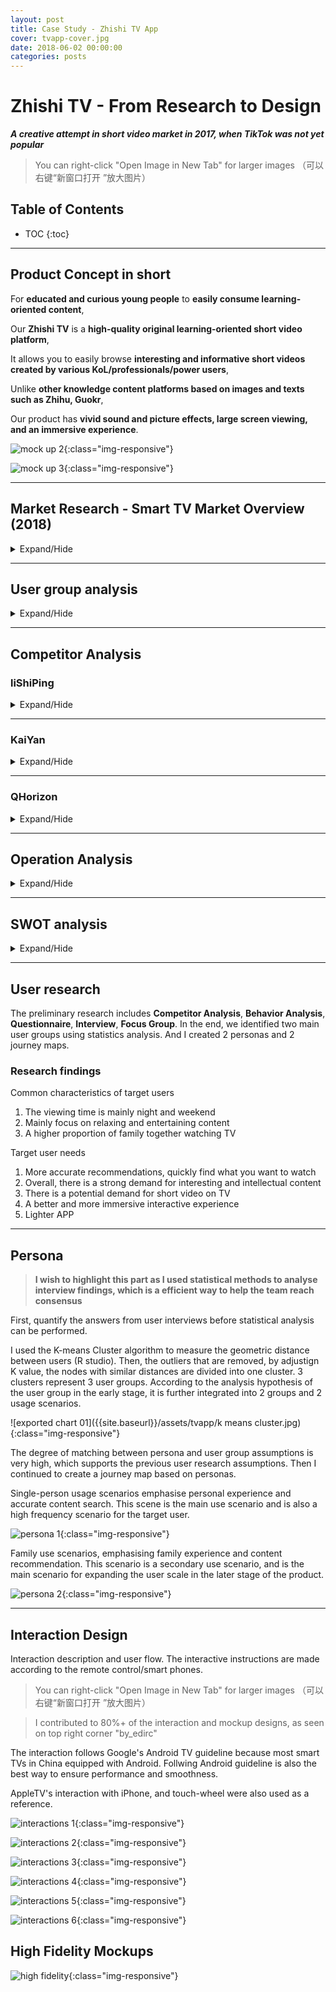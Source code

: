```yaml
---
layout: post
title: Case Study - Zhishi TV App
cover: tvapp-cover.jpg
date: 2018-06-02 00:00:00
categories: posts
---
```


# Zhishi TV - From Research to Design
***A creative attempt in short video market in 2017, when TikTok was not yet popular***
<br>

> You can right-click "Open Image in New Tab" for larger images
（可以右键“新窗口打开 ”放大图片）


## Table of Contents
* TOC
{:toc}
---

## Product Concept in short

For **educated and curious young people** to **easily consume learning-oriented content**,

Our **Zhishi TV** is a **high-quality original learning-oriented short video platform**,

It allows you to easily browse **interesting and informative short videos created by various KoL/professionals/power users**,

Unlike **other knowledge content platforms based on images and texts such as Zhihu, Guokr**,

Our product has **vivid sound and picture effects, large screen viewing, and an immersive experience**.

![mock up 2]({{site.baseurl}}/assets/tvapp/mockup2.jpg){:class="img-responsive"}

![mock up 3]({{site.baseurl}}/assets/tvapp/mockup3.jpg){:class="img-responsive"}

---

## Market Research - Smart TV Market Overview (2018)
<details markdown="1">

<summary>
Expand/Hide
</summary>

**Market trend**

- **Apple TV is not available in China, and unlikely to become available anytime soon.**

- The smart TV market has a relatively large user base and is still growing rapidly at this stage (total number of smart TV users: 148 million units were activated at the end of 2017, 2018 Q1 ownership growth rate was 6%, and activation volume growth rate was 11%.

![TV Market]({{site.baseurl}}/assets/tvapp/tvmarket trend.png){:class="img-responsive"}

  - There is no popular first-party (content producer) App in China, such as Netflix, BBC (BBC iPlayer), HBO GO, etc. Moreover, in foreign markets, most TV apps with high downloads and huge revenue are supported by strong content. For example, the main content of YouTube is UGC, while Netflix, BBC, and HBO are PGC+IP (original series/movies).

**User Usage**
- The average user usage time is 4-5 hours a day, light users mainly use it at night, and heavy users will use it all day during the day. Holidays will be more active.

![TV Market]({{site.baseurl}}/assets/tvapp/tvmarket netflix.jpeg){:class="img-responsive"}

**User Portrait**
  - The majority part of the users was born in the 80s and 90s. The family structure is dominated by singles and small nuclear families with up to three members. There are more users in east China.

**Overview of video-on-demand app on TV**
  - Video-on-demand is one of the most important user demands. Among them, entertainment content such as films, series, and celebrity shows are most popular. They account for more than half of total TV app downloads. Among top 100 on-demand apps in Dangbei Market are content-mixed platforms. The top 10 tend to be TV versions of their mobile apps (Tencent, iQiyi, Youku, etc.).

**Short video app overview**
  - The user base of short video TV apps is still relatively small (on mobile this number is increasing rapidly). This type of app mainly focuses on vertical content, most being news and sports content. There are also some popular TV apps focusing on games and anime. Fitness-based video apps have also gained popularity, such as sports, yoga, and dancing. **Learning-oriented video apps are mainly about pre-school education.**

**TV App Market Overview**
  - It's totally chaotic. The mainstream app download markets include Xiaomi TV App Store, Aliyun App Market, Chipper Market, Dangbei Market, Sofa Manager, etc. The markets of Xiaomi and Ali are more mature but are limited to certain manufacturers. You can find hundreds of bad-quality apps, and even malware apps in these markets.

  - The design of most apps is still in the exploratory stage, and there is no consistent experience. Different apps tend to have different interaction modes/remote layouts, resulting in a steep learning curve for new users.

**Summary**
  - The Smart TV market has a huge user base, rapid growth, long user consumption time, and concentrated user behaviour. This market has important strategic significance for the long-term development of video distribution/production.

  - At present, the backbone of large-screen Internet users is the 26-35 year-olds in economically developed provinces, which basically coincides with the target users of our knowledge-based short video app.

  - The consumption of video content on the big screen is still dominated by entertainment content such as film, series, and celebrity shows, while short video apps are relatively less consumed.

  - The market segment of short knowledge videos is still a blue ocean, but it also means that the market needs to be cultivated with high-quality content, fresh and easy-to-use interactive experience, and time.

  - Most of the existing video content on the big screen is produced by the professionals (film, series, celebrity show production companies). This means that large-screen TV users have high expectations for the quality of content on this platform.

  - Therefore, to focus on learning-oriented short videos, we must provide high-quality content, instead of going for "quantity no quality".

</details>

---

## User group analysis

<details markdown="1">

<summary>
Expand/Hide
</summary>

We started interviews with families and friends. As part of user research. we created assumptions based on our own experience and interview results.

A total of 26 people were interviewed by 4 designers. We consolidated the results as follow.

### Assumption 1: New grads to workplace

**Expectations on TV APP**
- Better user experience and interaction on TV
- More comprehensive, richer and higher quality video content
- Hope that the production is professional, more "real stuff", less mass-produced content
- More accurate recommendations, quickly find what you want to watch
- Innovative mini-game, but nothing too heavy like video games
- good for family sharing

**User Purpose**
- learn something, and fulfil curiosity
- Realise what I want to watch with accurate recommendations
- To kill time, it is best to have an continuous experience, so don't be too short (>10min)

**User Pain Points**
- It is generally reported that TV interactive is inconvenient, video control is difficult, searching is difficult
- Too many ads
- I won't even remember to turn on my TV
- Interaction is inconsistent from TV to mobile app

**Usage scenarios**
- Evening after work, and leisure time on weekends
- Connect to a computer to watch movies, TV series, etc. (especially foreign movies and TV series that are not available on domestic video platforms) (pirate)
- Connect to game consoles

**Design opportunities**

- Like MasterClass, learning and studying videos are can be combined with celebrities, such as Zhou Yiwei, Zhang Yi and other famous actors talking about acting. Luo Ji Thinking and Round Table School focus on thinking methodologies, and Readers focuses on reading and fictions. They are targets we aim, and can be distributed to specific user division in our TV app.

- From another perspective, users' needs may arise on a certain occasion. For example, before travelling, users tend to have high demands for destinations and guides. For fitness, please refer to celebrities' fitness training videos, etc.

- The interaction should be consistent with mobile apps, or even use the smartphone as a remote

**Summary**

- **This part of the population is a strong part of potential user groups, and key profit contributor. They have high expectations for TV APP and high willingness to use it**

---

### Hypothesis 2: Married and owns an apartment

**User Traits**
This kind of people will watch TV more frequently with family.

Typical scenes include watching dramas with their loved ones; watching movies; watching cartoons with children, watching news with the elderly, etc.

The role acts as a link between family members, the content format is more suitable for multiple people to watch, meaning mainly entertainment content such as movies and TV shows

**User Purpose**
- They hope that TV can have more content suitable for family viewing, and they are willing to pay for family viewing needs
- Interested in knowledge-based short videos, but hope that the content has enough highlights and differences. Also need opinion leaders who they can follow.
- The duration is considered to be at least 20 minutes, otherwise they feel a lack of depth

**Usage scenarios**
- Mainly night and weekend. One single watch time is longer and but also depends on the content
- The frequency of watching TV alone is low, and the content is mostly relaxed and entertaining

**User Pain Points**
- Not much TV content suitable for family viewing
- Too much attention taken by smartphones, it would be horrible if everyone in the family does that
- Interesting resources are hard to find, and certain content are somewhat restricted
- The control of the TV is not very smart
- High-quality knowledge videos are rare to find on TV

**Possible Solution**
- Use machine learning to push content users are interested in
- Use formats that are more in line with the rhythm of modern people (Shorter, leaves space for audience to think)
- Make TV apps lightweight, focused on a specific area of topics. Not flooded by too much options
- Use smartphone to control TV apps and extend mobile app beyond a remote

**Design opportunities**
- Highlight the interactivity of the family, such as videos for children to teach and play, suitable for TV watching
- Align smartphone and TV apps

**Summary**
- **Overall, this is our main user group**
- **This part of the population is basically the same as our user positioning. The main variable appears as family, but we mainly focus on the first- and second-tier city young families, whose members tend to fit within our content taste.**

- **The key is how to make a difference in content, and whether we have delightful surprises in user experience**

### Hypothesis 3: Those who live with their parents

**User Traits**
- For such users, watching TV is an important way for them to accompany their parents, so the content selection and usage habits of TV will be based on the wishes of their parents. When they need to watch the content they are interested in, they usually choose to watch it on a mobile phone, ipad or computer

**Usage scenarios**
- Dinner time on weekdays, about half an hour each time. The content to watch is usually news, sports events, CCTV documentaries, variety shows, etc. Commonly used TV on-demand functions
- 2-3 hours at a time on weekends to watch movies and variety shows. If the TV system itself does not provide a rich variety of movies and TV shows, they will use their mobile phones to search for relevant content, and then cast to the TV screen to watch
- Most of the time they will watch with parents, and the content to watch is mainly based on the choice of the parents

**Demand for fun learning-oriented video content**
- Most users themselves have the habit of watching interesting knowledge videos. They tend to like well-made content with fun life hacks
- They are willing to pay long-term attention to the learning-oriented video producers they follow. If the content meets their interests, they are also willing to pay.
- For celebrity-related knowledge content, they are more curious about the sharing of professional fields such as actors and singers, but are not interested in traditional programs on gossips
- The vast majority of users now watch this type of content on mobile

**Needs for knowledge-based interactive games (e.g.Brain Kings)**
- The users interviewed are all interested in this type of game. They have spent a week or two playing the Brain Kings on WeChat. They are more interested in the way of competitive ranking and are willing to continue to invest time in order to improve their ranking.

**User Pain Points**
- The standard TV set-top box has few interesting resources, and it is difficult to download apps
- Nowadays smart TVs and boxes have too many remotes
- TV OS is slow

**Possible Solution**
- Pay attention to the simplicity and ease of use, consider using mobile phones to reduce the difficulty of interaction

**Summary**
- **The content and methods of smart TV consumption of such users are based on the wishes of their parents. However, they themselves have a demand for knowledge-based interesting videos. If the content is appropriate, they may be able to guide their parents to watch them together. It is recommended as a secondary target user group. **
- **This group has higher requirements for the quality of APP**

</details>

---


## Competitor Analysis

### liShiPing

<details markdown="1">

<summary>
Expand/Hide
</summary>

**Type of competition: Indirect**

**Product Positioning**
  - A consulting short video app platform that has a wealth of self-made short video content resources and meets the tastes of young people
  - slogan: Make the best short information video
  - Target users: young people who need high-quality short videos and photographers who are keen to record stories around them

**Product Features**
  - You can choose different tags to customize the video content according to your interests
  - High-quality and rich content, clear classification, including multiple types, ranging from 30 seconds to three minutes
  - Able to watch live broadcast
  - They encouraging everyone to become a photographer and publish the story they saw

**Structure**
  ![梨视频功能结构图]({{site.baseurl}}/assets/tvapp/lishiping.png){:class="img-responsive"}

**Interaction/Visual**
  - Mainly white, with yellow accents, the design style is simple and lively, not overwhelming, and it sets off the rich colors of the short video cover image.
  - The exclusive video playback interface is equipped with the theme color of LiShiPing-yellow and white text to assist in explaining the basic situation of the video, as well as some expressions that interact with the video content, which fully reflects the intention of production, so users have formed a sense of series, which has a higher degree of recognition.
  - The video is presented in a waterfall stream, and the recommended video pictures on the homepage use a large proportion for dynamic effects, which can effectively attract users’ attention and increase clicks
- Most of the videos are in horizontal version, click the play button and it plays with no delay. A small number of vertical videos will automatically fill the screen, the experience is very smooth

**Content**
  - High-quality and rich content, clear classification, a large number of original videos, including a variety of social, technological, entertainment and other types, ranging from 30 seconds to three minutes, and a large amount of live content that's longer than 100 minutes

**Conclusion**
  - We cannot provide content as rich as LiShiPing, but more focused on the knowledge-based and interesting content shared by celebrities
  - LiShiPing's news reporting function is a good reference point for our products, because the product is also oriented to PGC producers. With this function, we can rely on the TV platform to obtain greater exposure, increase the visibility of the author and the app platform to achieve a win-win situation.
  - LiShiPing's design and details of its video playback interface is very worth learning. With the help of the TV platform, the emotion and experience are boosted due to large screen size

</details>

---

### KaiYan
<details markdown="1">

<summary>
Expand/Hide
</summary>

**Type of competition: Indirect**

**Product Positioning**
  - Recommended platform for high-quality HD short videos
  - Slogen: Open your eyes with daily video recommendations,

**Target users**
  - Young users who need high-quality short videos, and PGC creators with professional background knowledge who need to show their works and find creative inspiration.

**Advantage**
  - Content: The overall quality is high, and technology and operation methods are used to achieve effective screening.
  - Product: The structure is clear, the vision is refreshing, and it gives a strong sense of quality.
  - User: word-of-mouth communication, high user loyalty.

**Disadvantages**
  - The playback format, content, and video length, to a certain extent, cause users to be less sticky
  - The strength of entertainment short videos such as Douyin has diverted users to a certain extent.

**Product Features**
  - Recommend five short videos daily
  - Find short videos by category
  - Search by video, author, user and tag
  - Follow quality authors and get their latest videos in time
  - Comment section to share thoughts and feelings
  - Become an author and publish your own creative video
  - Cache video, watch offline

**Structure**
![开眼功能结构图]({{site.baseurl}}/assets/tvapp/kaiyan.png){:class="img-responsive"}

**Interaction/Visual**
- Interactive
  - The information level is flat, and the browsing content is strong.
  - The content is highly subdivided, and the tags are multi-dimensional to fit users’ viewing preferences
  - Smooth transition effects, for example: when viewing on a small screen, just pull down to close the current page, which is very convenient for one-handed operation.
  - Light function, heavy content. The functions are pure and simple, and the content is rich and high-quality, which meets the needs of current users to obtain higher-quality content in less time.
- Visual
  - The main color is black, white and gray, and the icon is a minimalist geometric shape.
  - The concise processing can just highlight the sense of quality, and the achromatic color brings out the colorful video content.
  - Large fonts, blank spaces, clear content levels.
  - The carefully curated high-quality video itself constitutes the main visual subject in the main scene, with a strong sense of immersion.

**Conclusion**
- The early content of our products will not be so rich, but one thing is clear, that is, differences and high-quality are the key points.
- Kaiyan's target users are audiences who need to watch high-quality videos, also many high-quality PGC producers. On this platform, these professional producers and creators can also display, communicate, and create inspiration. Their content and creation creates a positive and sustainable closed loop, definitely worth learning from.
- In addition to content, Kaiyan is relatively restrained in terms of functions and operations. Maybe their user traffic will not explode like Douyin, but relying on content sharing and dissemination, the number of users is stable and expected to grow.
- The comment interaction function may not be directly transferred to the TV, but the combination of mobile phone and TV may be able to collide with more interesting ways of interaction.
- Light function, heavy content, also suitable for our TV terminal.

</details>

---

### QHorizon

<details markdown="1">

<summary>
Expand/Hide
</summary>

**Type of competition: Indirect**

**Product Positioning**

- It is officially positioned as a short video interactive community sharing application on the TV side, but in fact the interaction at this stage is very limited, only likes and attention
- We position its product as [PGC + integration] short video platform

**Product Features**

- Recommend popular original content
- Play videos according to categories
- Play videos according to topics
- Recommend videos based on views
- Like the video
- Follow a topic
- Play history

**Structure**

![Q视界功能结构图]({{site.baseurl}}/assets/tvapp/qshijie.png){:class="img-responsive"}

**Interaction/Visual**
- Use black as the background color, so that the interface will be suitable in a dark environment, taking into account the night use environment of TV
- The interaction is simple and easy to understand, the UI is clean, and with play history, but lacks time information
- Like, follow, and make appointments without registration (not completed)
- No search function, category does not cover all programs,
- The style of each block is not uniform and appears messy, and there are too many details, such as alignment, color and font
- The functional structure is not clearly defined, for example, "Hot Topics" does not correspond to an obvious topic entry, and the classification label does not correspond to the information flow classification name of the main interface, causing  confusion

**Content**
- There is little original content, mainly videos collected from the Internet
- Part of the content is the trailer or promotional film of the original program, although it is short, it does not provide the audience with the entrance to watch the full version

**Conclusion**
- We can learn from its recommendation system. The history function needs to be placed in an obvious place and needs time information. Classification needs to be concise and clear

</details>

---

## Operation Analysis
<details markdown="1">

<summary>
Expand/Hide
</summary>

**"Content is King"**

- Video TV apps must include sufficient content, from movies, celebrity shows, TV series, documentaries and other forms of content
- TV apps need to stay advantageous in film and television procurement, such as iQiyi's, Netflix's, Hulu's original series.
- Have original PGC, clear classification, and of course content quality

**Distribution Channel**

- Cooperate with TV manufacturers to acquire original users and expand app installations

**Refined operation-user tag management**

- In an era driven by refined operations, the basis of refined operations is to understand users and what they want, thereby improving operational efficiency
- User tags are the tagging of user information. In simple terms, they use some strong general vocabulary to describe or describe user characteristics, interests and hobbies
- After the user tag management system is set up, it means that the user portrait has been formed. The operation cooperates with the user information tag to group users with similar tags into a group, and conduct more flexible and targeted marketing activities for them

**Recommendation Mechanism**

- Through big data and recommendation engine, recommend different content to users who may be interested in them
- You can refer to YouTube's automatic playlist system to make users interested in watching continuously
- Recommend programs through program ranking, guess what you like, friends watching, and interactive games
- The user can subscribe to a certain author or column. After he subscribes, any updated information or broadcast information will be notified to the user in real time to increase the viewing time of his startup

**Activity**
- Increase the enthusiasm of users to pay through preferential activities and member promotions
- Promotion and promotion through festival activities 

</details>

---

## SWOT analysis

<details markdown="1">

<summary>
Expand/Hide
</summary>

***S***
- The positioning of our product is unique, with few direct competitors
- There is original PGC to attract audience
- Informative topics cater to the needs of specific audience groups
- Knowledge-based topics are more consistent with TV use scenarios (relaxation, willingness to listen, longer free time, no frequent operation and interaction)
- Focus on vertical content, no need to search for interesting topics
- Add interesting interactive experience between programs, highlighting the concept of family interaction

***W***
- Using the app as the entrance will cause some potential users (interested but not strong) to leave, because they needs to go through 3 steps: searching, installing, and learning to use our TV app
- Slow update of original content
- Compared with the mobile and the web, TV has a disadvantage in the form of short videos, because short videos are more suitable for occupying fragmented time, so watching short videos on mobile terminals is more popular

***O***
- Different from foreign markets, the China market does not have a dominant broadcasting platform (YouTube, Podcast) for intellectual content. Small but sophisticated brands such as "Logical Thinking", "Creative Agency", "Zhihu Live" tend to avoid expansion to TV. The audience would have high acceptance
- Because the content is focused, there are fewer core functions and fewer restrictions, so you have the opportunity to develop a more beautiful UI and convenient interaction than similar apps

***T***
- Large platforms such as Tencent Video, iQiyi, and Youku also have knowledge topics and will seize a portion of the market
- PGC producers may choose multiple platforms to publish content at the same time
- The amount of exclusive content depends on the competitiveness of the platform, and the initial update speed may be too slow

</details>

---

## User research

The preliminary research includes **Competitor Analysis**, **Behavior Analysis**, **Questionnaire**, **Interview**, **Focus Group**. In the end, we identified two main user groups using statistics analysis. And I created 2 personas and 2 journey maps.

### Research findings
Common characteristics of target users
1. The viewing time is mainly night and weekend
1. Mainly focus on relaxing and entertaining content
1. A higher proportion of family together watching TV

Target user needs
1. More accurate recommendations, quickly find what you want to watch
1. Overall, there is a strong demand for interesting and intellectual content
1. There is a potential demand for short video on TV
1. A better and more immersive interactive experience
1. Lighter APP

---

## Persona

> **I wish to highlight this part as I used statistical methods to analyse interview findings, which is a efficient way to help the team reach consensus**

First, quantify the answers from user interviews before statistical analysis can be performed.

I used the K-means Cluster algorithm to measure the geometric distance between users (R studio). Then, the outliers that are removed, by adjustign K value, the nodes with similar distances are divided into one cluster. 3 clusters represent 3 user groups. According to the analysis hypothesis of the user group in the early stage, it is further integrated into 2 groups and 2 usage scenarios.

![exported chart 01]({{site.baseurl}}/assets/tvapp/k means cluster.jpg){:class="img-responsive"}

The degree of matching between persona and user group assumptions is very high, which supports the previous user research assumptions. Then I continued to create a journey map based on personas.

Single-person usage scenarios emphasise personal experience and accurate content search. This scene is the main use scenario and is also a high frequency scenario for the target user.

![persona 1]({{site.baseurl}}/assets/tvapp/persona-1.png){:class="img-responsive"}

Family use scenarios, emphasising family experience and content recommendation. This scenario is a secondary use scenario, and is the main scenario for expanding the user scale in the later stage of the product.

![persona 2]({{site.baseurl}}/assets/tvapp/persona-2.png){:class="img-responsive"}

---

## Interaction Design
Interaction description and user flow. The interactive instructions are made according to the remote control/smart phones.
> You can right-click "Open Image in New Tab" for larger images
（可以右键“新窗口打开 ”放大图片）

> I contributed to 80%+ of the interaction and mockup designs, as seen on top right corner "by_edirc"

The interaction follows Google's Android TV guideline because most smart TVs in China equipped with Android. Follwing Android guideline is also the best way to ensure performance and smoothness.

AppleTV's interaction with iPhone, and touch-wheel  were also used as a reference.

![interactions 1]({{site.baseurl}}/assets/tvapp/interactions-1.png){:class="img-responsive"}

![interactions 2]({{site.baseurl}}/assets/tvapp/interactions-2.png){:class="img-responsive"}

![interactions 3]({{site.baseurl}}/assets/tvapp/interactions-3.png){:class="img-responsive"}

![interactions 4]({{site.baseurl}}/assets/tvapp/interactions-4.png){:class="img-responsive"}

![interactions 5]({{site.baseurl}}/assets/tvapp/interactions-5.png){:class="img-responsive"}

![interactions 6]({{site.baseurl}}/assets/tvapp/interactions-6.png){:class="img-responsive"}


## High Fidelity Mockups

  ![high fidelity]({{site.baseurl}}/assets/tvapp/high-fid.jpg){:class="img-responsive"}
